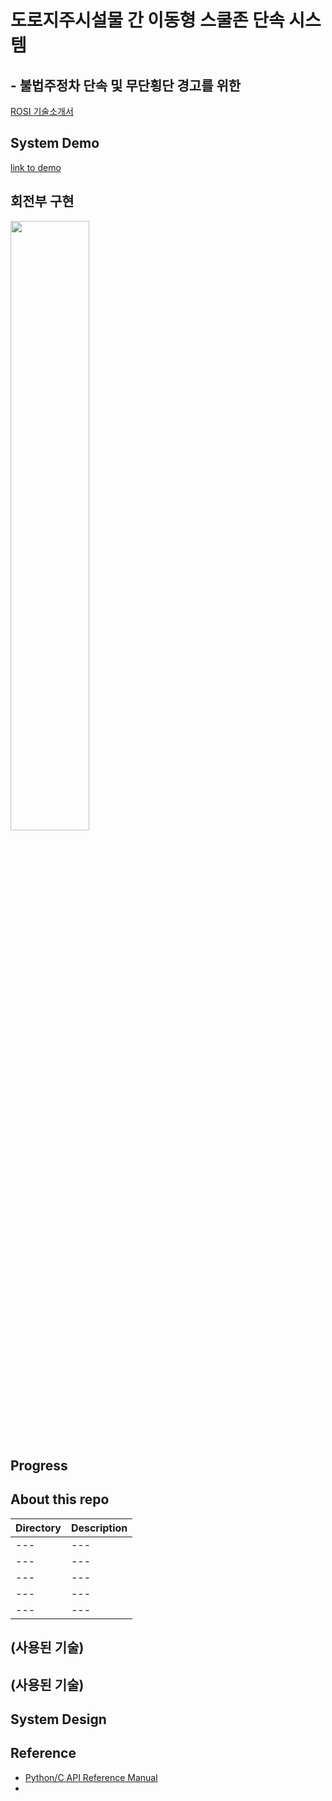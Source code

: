 # 도로지주시설물 간 이동형 스쿨존 단속 시스템 
## - 불법주정차 단속 및 무단횡단 경고를 위한     
[ROSI 기술소개서](https://www.notion.so/eorms6199/ROSI-8728bf2e29d44542b970c5411240b7a3)
## System Demo     

[link to demo](https://user-images.githubusercontent.com/87747013/147847494-9af16f68-0eb3-485e-bc87-15e92b871add.mp4)  

## 회전부 구현
<img width="50%" src="https://user-images.githubusercontent.com/87747013/147847476-187bebbf-0fe3-4b17-a9f0-dc0c5d3d57df.gif"/>  


## Progress

## About this repo

Directory|Description|
---|---|
---|---|
---|---|
---|---|
---|---|
---|---|

## (사용된 기술)

## (사용된 기술)

## System Design

## Reference
- [Python/C API Reference Manual](https://docs.python.org/ko/3/c-api/init.html)
- 


